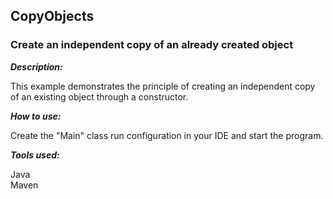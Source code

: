 
## CopyObjects

### Create an independent copy of an already created object

***Description:***

This example demonstrates the principle of creating an independent copy of an existing object through a constructor.

***How to use:***

Create the "Main" class run configuration in your IDE and start the program.

***Tools used:***

Java <br/>
Maven <br/>
